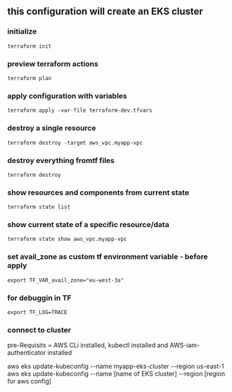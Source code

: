 
## this configuration will create an EKS cluster ##


### initialize

    terraform init

### preview terraform actions

    terraform plan

### apply configuration with variables

    terraform apply -var-file terraform-dev.tfvars

### destroy a single resource

    terraform destroy -target aws_vpc.myapp-vpc

### destroy everything fromtf files

    terraform destroy

### show resources and components from current state

    terraform state list

### show current state of a specific resource/data

    terraform state show aws_vpc.myapp-vpc    

### set avail_zone as custom tf environment variable - before apply

    export TF_VAR_avail_zone="eu-west-3a"

### for debuggin in TF
    
    export TF_LOG=TRACE    

###  connect to cluster
  
pre-Requisits = AWS CLi installed, kubectl installed and AWS-iam-authenticator installed

aws eks update-kubeconfig --name myapp-eks-cluster --region us-east-1
aws eks update-kubeconfig --name [name of EKS cluster] --region [region for aws config] 
